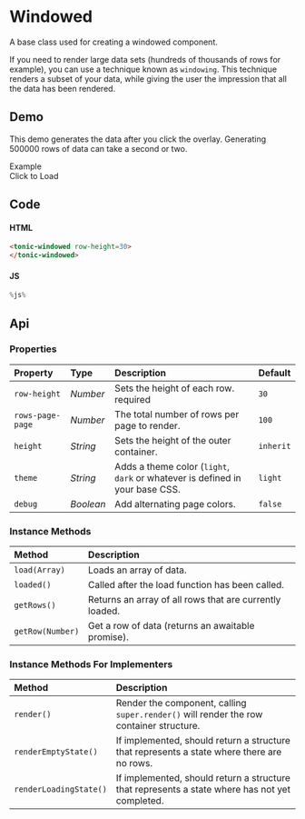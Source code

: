 # Windowed
A base class used for creating a windowed component.

If you need to render large data sets (hundreds of thousands of rows for example), you can use a technique known as `windowing`. This technique renders a subset of your data, while giving the user the impression that all the data
has been rendered.

## Demo

This demo generates the data after you click the overlay. Generating 500000 rows of data can take a second or two.

<div class="example">
  <div class="header">Example</div>
  <div class="content windowed-example">
    <div id="click-to-load">
      <span>Click to Load</span>
    </div>
    <tonic-windowed id="windowed" row-height=30>
    </tonic-windowed>
  </div>
</div>

## Code

#### HTML

```html
<tonic-windowed row-height=30>
</tonic-windowed>
```

#### JS

```js
%js%
```

## Api

### Properties

| Property | Type | Description | Default |
| :--- | :--- | :--- | :--- |
| `row-height` | *Number* | Sets the height of each row. <span class="req">required</span> | `30` |
| `rows-page-page` | *Number* | The total number of rows per page to render. | `100` |
| `height` | *String* | Sets the height of the outer container. | `inherit` |
| `theme` | *String* | Adds a theme color (`light`, `dark` or whatever is defined in your base CSS. | `light` |
| `debug` | *Boolean* | Add alternating page colors. | `false` |

### Instance Methods

| Method | Description |
| :--- | :--- |
| `load(Array)` | Loads an array of data. |
| `loaded()` | Called after the load function has been called. |
| `getRows()` | Returns an array of all rows that are currently loaded. |
| `getRow(Number)` | Get a row of data (returns an awaitable promise). |

### Instance Methods For Implementers
| Method | Description |
| :--- | :--- |
| `render()` | Render the component, calling `super.render()` will render the row container structure. |
| `renderEmptyState()` | If implemented, should return a structure that represents a state where there are no rows. |
| `renderLoadingState()` | If implemented, should return a structure that represents a state where has not yet completed. |

